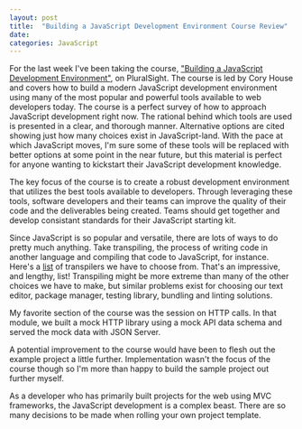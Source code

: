 ```yaml
---
layout: post
title:  "Building a JavaScript Development Environment Course Review"
date: 
categories: JavaScript
---
```


For the last week I've been taking the course, ["Building a JavaScript Development Environment"][bjde], on PluralSight. The course is led by Cory House and covers how to build a modern JavaScript development environment using many of the most popular and powerful tools available to web developers today. The course is a perfect survey of how to approach JavaScript development right now. The rational behind which tools are used is presented in a clear, and thorough manner. Alternative options are cited showing just how many choices exist in JavaScript-land. With the pace at which JavaScript moves, I'm sure some of these tools will be replaced with better options at some point in the near future, but this material is perfect for anyone wanting to kickstart their JavaScript development knowledge.

The key focus of the course is to create a robust development environment that utilizes the best tools available to developers. Through leveraging these tools, software developers and their teams can improve the quality of their code and the deliverables being created. Teams should get together and develop consistant standards for their JavaScript starting kit. 

Since JavaScript is so popular and versatile, there are lots of ways to do pretty much anything. Take transpiling, the process of writing code in another language and compiling that code to JavaScript, for instance. Here's a [list][transpilers] of transpilers we have to choose from. That's an impressive, and lengthy, list! Transpiling might be more extreme than many of the other choices we have to make, but similar problems exist for choosing our text editor, package manager, testing library, bundling and linting solutions.

My favorite section of the course was the session on HTTP calls. In that module, we built a mock HTTP library using a mock API data schema and served the mock data with JSON Server.

A potential improvement to the course would have been to flesh out the example project a little further. Implementation wasn't the focus of the course though so I'm more than happy to build the sample project out further myself.

As a developer who has primarily built projects for the web using MVC frameworks, the JavaScript development is a complex beast. There are so many decisions to be made when rolling your own project template.

[bjde]: https://app.pluralsight.com/library/courses/javascript-development-environment/table-of-contents
[transpilers]: https://github.com/jashkenas/coffeescript/wiki/list-of-languages-that-compile-to-js